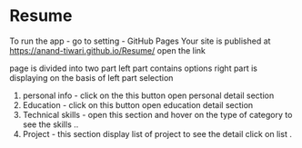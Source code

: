 # Resume

To run the app -
go to setting -
GitHub Pages
 Your site is published at https://anand-tiwari.github.io/Resume/
 open the link 
 
page is divided into two part 
left part contains options 
right part is displaying on the basis of left part selection   

1. personal info - click on the this button open personal detail section    
2. Education - click on this button open education detail section   
3. Technical skills  - open this section and hover on the type of category to see the skills ..    
4. Project - this section display list of project to see the detail click on list .    
